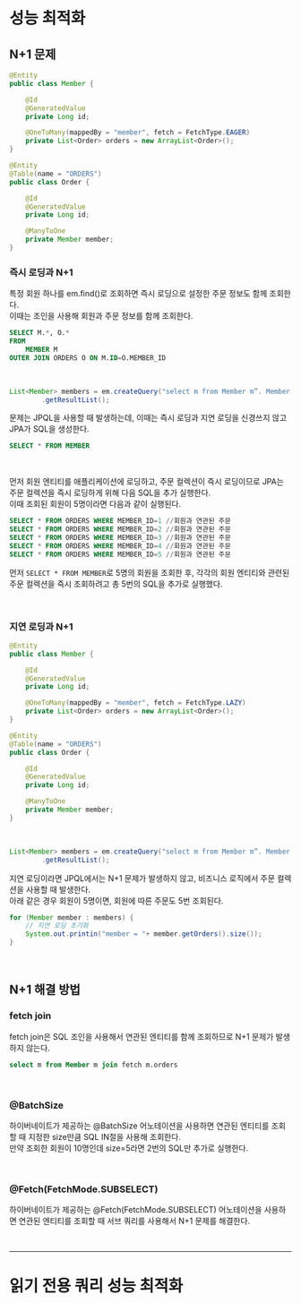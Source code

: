 # 성능 최적화

## N+1 문제

```java
@Entity
public class Member {

    @Id 
    @GeneratedValue 
    private Long id;

    @OneToMany(mappedBy = "member", fetch = FetchType.EAGER)
    private List<Order> orders = new ArrayList<Order>();
}
```

```java
@Entity
@Table(name = "ORDERS") 
public class Order {

    @Id 
    @GeneratedValue 
    private Long id;

    @ManyToOne
    private Member member;
}
```

### 즉시 로딩과 N+1

특정 회원 하나를 em.find()로 조회하면 즉시 로딩으로 설정한 주문 정보도 함께 조회한다. <br>
이때는 조인을 사용해 회원과 주문 정보를 함께 조회한다.

```sql
SELECT M.*, O.* 
FROM
    MEMBER M
OUTER JOIN ORDERS O ON M.ID=O.MEMBER_ID
```

<br>

```java
List<Member> members = em.createQuery("select m from Member m”. Member.class)
        .getResultList();
```

문제는 JPQL을 사용할 때 발생하는데, 이때는 즉시 로딩과 지연 로딩을 신경쓰지 않고 JPA가 SQL을 생성한다.

```sql
SELECT * FROM MEMBER
```

<br>

먼저 회원 엔티티를 애플리케이션에 로딩하고, 주문 컬렉션이 즉시 로딩이므로 JPA는 주문 컬렉션을 즉시 로딩하게 위해 다음 SQL을 추가 실행한다. <br>
이때 조회된 회원이 5명이라면 다음과 같이 실행된다.

```sql
SELECT * FROM ORDERS WHERE MEMBER_ID=1 //회원과 연관된 주문
SELECT * FROM ORDERS WHERE MEMBER_ID=2 //회원과 연관된 주문
SELECT * FROM ORDERS WHERE MEMBER_ID=3 //회원과 연관된 주문
SELECT * FROM ORDERS WHERE MEMBER_ID=4 //회원과 연관된 주문
SELECT * FROM ORDERS WHERE MEMBER_ID=5 //회원과 연관된 주문
```

먼저 `SELECT * FROM MEMBER`로 5명의 회원을 조회한 후, 각각의 회원 엔티티와 관련된 주문 컬렉션을 즉시 조회하려고 총 5번의 SQL을 추가로 실행했다.

<br>

### 지연 로딩과 N+1

```java
@Entity
public class Member {

    @Id 
    @GeneratedValue 
    private Long id;

    @OneToMany(mappedBy = "member", fetch = FetchType.LAZY)
    private List<Order> orders = new ArrayList<Order>();
}
```

```java
@Entity
@Table(name = "ORDERS") 
public class Order {

    @Id 
    @GeneratedValue 
    private Long id;

    @ManyToOne
    private Member member;
}
```

<br>

```java
List<Member> members = em.createQuery("select m from Member m”. Member.class)
        .getResultList();
```

지연 로딩이라면 JPQL에서는 N+1 문제가 발생하지 않고, 비즈니스 로직에서 주문 컬렉션을 사용할 때 발생한다. <br>
아래 같은 경우 회원이 5명이면, 회원에 따른 주문도 5번 조회된다.

```java
for (Member member : members) {
    // 지연 로딩 초기화
    System.out.printin("member = "+ member.getOrders().size());
}
```

<br>

## N+1 해결 방법

### fetch join

fetch join은 SQL 조인을 사용해서 연관된 엔티티를 함께 조회하므로 N+1 문제가 발생하지 않는다.

```sql
select m from Member m join fetch m.orders
```

<br>

### @BatchSize

하이버네이트가 제공하는 @BatchSize 어노테이션을 사용하면 연관된 엔티티를 조회할 때 지정한 size만큼 SQL IN절을 사용해 조회한다. <br>
만약 조회한 회원이 10명인데 size=5라면 2번의 SQL만 추가로 실행한다.

<br>

### @Fetch(FetchMode.SUBSELECT)

하이버네이트가 제공하는 @Fetch(FetchMode.SUBSELECT) 어노테이션을 사용하면 연관된 엔티티를 조회할 때 서브 쿼리를 사용해서 N+1 문제를 해결한다.

<br>
<hr>

# 읽기 전용 쿼리 성능 최적화























